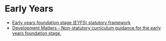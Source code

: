 Early Years
===========

* [Early years foundation stage (EYFS) statutory framework](https://www.gov.uk/government/publications/early-years-foundation-stage-framework--2)
* [Development Matters - Non-statutory curriculum guidance for the early years foundation stage.](https://www.gov.uk/government/publications/development-matters--2)


